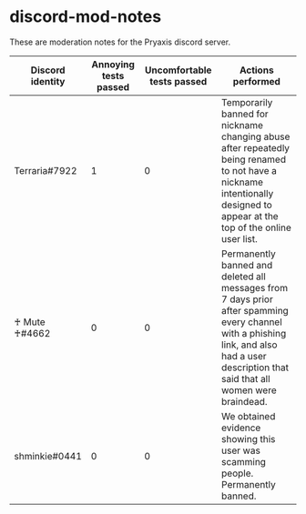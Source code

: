 # discord-mod-notes
These are moderation notes for the Pryaxis discord server.

|Discord identity|Annoying tests passed|Uncomfortable tests passed|Actions performed|
|-------|----|----|----------------|
|Terraria#7922|1|0|Temporarily banned for nickname changing abuse after repeatedly being renamed to not have a nickname intentionally designed to appear at the top of the online user list.|
|♰ Mute ♰#4662|0|0|Permanently banned and deleted all messages from 7 days prior after spamming every channel with a phishing link, and also had a user description that said that all women were braindead.|
|shminkie#0441|0|0|We obtained evidence showing this user was scamming people. Permanently banned.|

